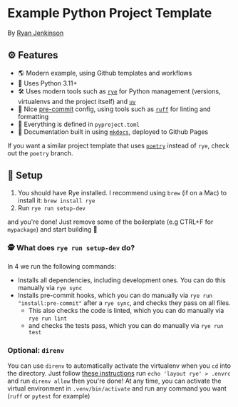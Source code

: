 # Example Python Project Template

By [Ryan Jenkinson](https://ryan.eco)

## ⚙️ Features

- 🌎 Modern example, using Github templates and workflows
- 🐍 Uses Python 3.11+
- 🛠️ Uses modern tools such as [`rye`](https://github.com/astral-sh/rye/) for Python management (versions, virtualenvs and the project itself) and [`uv`](https://github.com/astral-sh/uv/)
- 🔧 Nice [pre-commit](https://pre-commit.com/) config, using tools such as [`ruff`](https://github.com/astral-sh/ruff) for linting and formatting
- 🤝 Everything is defined in `pyproject.toml`
- 📝 Documentation built in using [`mkdocs`](https://www.mkdocs.org/), deployed to Github Pages

If you want a similar project template that uses [`poetry`](https://github.com/python-poetry/poetry) instead of `rye`, check out the `poetry` branch.

## 🚧 Setup

1. You should have Rye installed. I recommend using `brew` (if on a Mac) to install it: `brew install rye`
2. Run `rye run setup-dev`

and you're done! Just remove some of the boilerplate (e.g CTRL+F for `mypackage`) and start building 🚀

### 🕵️ What does `rye run setup-dev` do?

In 4 we run the following commands:

- Installs all dependencies, including development ones. You can do this manually via `rye sync`
- Installs pre-commit hooks, which you can do manually via `rye run "install:pre-commit"` after a `rye sync`, and checks they pass on all files.
  - This also checks the code is linted, which you can do manually via `rye run lint`
  - and checks the tests pass, which you can do manually via `rye run test`

### Optional: `direnv`

You can use `direnv` to automatically activate the virtualenv when you `cd` into the directory. Just follow [these instructions](https://github.com/direnv/direnv/wiki/Python#rye) run `echo 'layout rye' > .envrc` and run `direnv allow` then you're done! At any time, you can activate the virtual environment in `.venv/bin/activate` and run any command you want (`ruff` or `pytest` for example)
